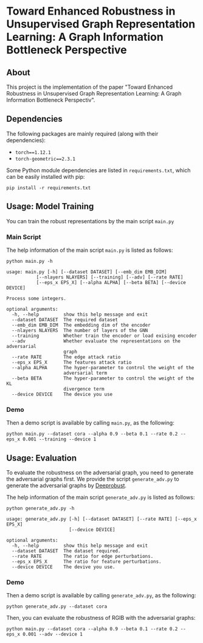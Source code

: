 Toward Enhanced Robustness in Unsupervised Graph Representation Learning: A Graph Information Bottleneck Perspective
===============================================================================

About
-----

This project is the implementation of the paper "Toward Enhanced Robustness in Unsupervised Graph Representation
Learning: A Graph Information Bottleneck Perspectiv".

Dependencies
-----

The following packages are mainly required (along with their dependencies):

- `torch==1.12.1`
- `torch-geometric==2.3.1`

Some Python module dependencies are listed in `requirements.txt`, which can be easily installed with pip:

```
pip install -r requirements.txt
```

Usage: Model Training
-----

You can train the robust representations by the main script ```main.py```

### Main Script

The help information of the main script ```main.py``` is listed as follows:

    python main.py -h
    
    usage: main.py [-h] [--dataset DATASET] [--emb_dim EMB_DIM]
               [--nlayers NLAYERS] [--training] [--adv] [--rate RATE]
               [--eps_x EPS_X] [--alpha ALPHA] [--beta BETA] [--device DEVICE]

    Process some integers.
    
    optional arguments:
      -h, --help         show this help message and exit
      --dataset DATASET  The required dataset
      --emb_dim EMB_DIM  The embedding dim of the encoder
      --nlayers NLAYERS  The number of layers of the GNN
      --training         Whether train the encoder or load exising encoder
      --adv              Whether evaluate the representations on the adversarial
                         graph
      --rate RATE        The edge attack ratio
      --eps_x EPS_X      The features attack ratio
      --alpha ALPHA      The hyper-parameter to control the weight of the
                         adversarial term
      --beta BETA        The hyper-parameter to control the weight of the KL
                         divergence term
      --device DEVICE    The device you use

### Demo

Then a demo script is available by calling ```main.py```, as the following:

    python main.py --dataset cora --alpha 0.9 --beta 0.1 --rate 0.2 --eps_x 0.001 --training --device 1

Usage: Evaluation
-----
To evaluate the robustness on the adversarial graph, you need to generate the adversarial graphs first. We provide the
script ```generate_adv.py``` to generate the adversarial graphs by [Deeprobust](https://github.com/DSE-MSU/DeepRobust).  


The help information of the main script ```generate_adv.py``` is listed as follows:

    python generate_adv.py -h

    usage: generate_adv.py [-h] [--dataset DATASET] [--rate RATE] [--eps_x EPS_X]
                           [--device DEVICE]
    
    optional arguments:
      -h, --help         show this help message and exit
      --dataset DATASET  The dataset required.
      --rate RATE        The ratio for edge perturbations.
      --eps_x EPS_X      The ratio for feature perturbations.
      --device DEVICE    The devive you use.


### Demo

Then a demo script is available by calling ```generate_adv.py```, as the following:

    python generate_adv.py --dataset cora

Then, you can evaluate the robustness of RGIB with the adversarial graphs:

    python main.py --dataset cora --alpha 0.9 --beta 0.1 --rate 0.2 --eps_x 0.001 --adv --device 1

      
